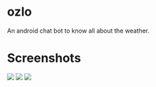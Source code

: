 # ozlo
An android chat bot to know all about the weather.

# Screenshots
![](https://raw.githubusercontent.com/rohanoid5/ozlo/master/Screenshot/ozlo_sc_one.jpg)
![](https://raw.githubusercontent.com/rohanoid5/ozlo/master/Screenshot/ozlo_sc_two.jpg)
![](https://raw.githubusercontent.com/rohanoid5/ozlo/master/Screenshot/ozlo_sc_three.jpg)
